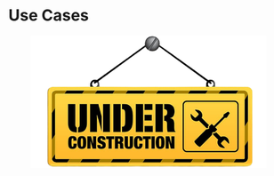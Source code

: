 # Use Cases



<figure><img src="../../.gitbook/assets/underConstruction.png" alt=""><figcaption></figcaption></figure>
